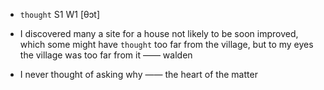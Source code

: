 - `thought` S1 W1 [θɔt]



-  I discovered many a site for a house not likely to be soon improved, which some might have `thought` too far from the village, but to my eyes the village was too far from it —— walden

-  I never thought of asking why —— the heart of the matter